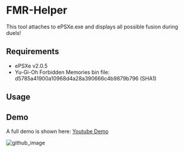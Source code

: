 # FMR-Helper

This tool attaches to ePSXe.exe and displays all possible fusion during duels!

## Requirements

- ePSXe v2.0.5
- Yu-Gi-Oh Forbidden Memories bin file: d5785a41900a10968d4a28a390666c4b9879b796 (SHA1)

## Usage

## Demo

A full demo is shown here: [Youtube Demo](https://www.youtube.com/watch?v=XycGPxelL8w)

![github_image](https://github.com/user-attachments/assets/17abb607-7312-478e-9d98-5dd36bcbee55)
